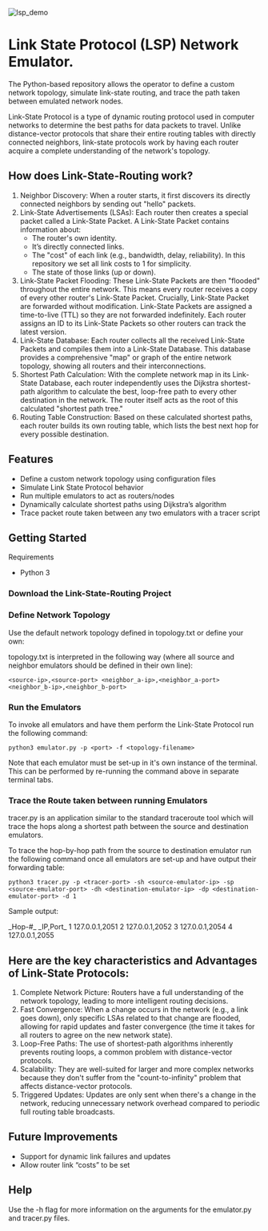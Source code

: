 
![lsp_demo](https://github.com/user-attachments/assets/267fe11b-b04b-42c0-b032-8f08c7cd2bff)

# Link State Protocol (LSP) Network Emulator. 
The Python-based repository allows the operator to define a custom network topology, simulate link-state routing, and trace the path taken between emulated network nodes.

Link-State Protocol is a type of dynamic routing protocol used in computer networks to determine the best paths for data packets to travel. Unlike distance-vector protocols that share their entire routing tables with directly connected neighbors, link-state protocols work by having each router acquire a complete understanding of the network's topology.

## How does Link-State-Routing work?
1. Neighbor Discovery: When a router starts, it first discovers its directly connected neighbors by sending out "hello" packets.
2. Link-State Advertisements (LSAs): Each router then creates a special packet called a Link-State Packet. A Link-State Packet contains information about:
    - The router's own identity.
    - It’s directly connected links.
    - The "cost" of each link (e.g., bandwidth, delay, reliability). In this repository we set all link costs to 1 for simplicity.
    - The state of those links (up or down).
3. Link-State Packet Flooding: These Link-State Packets are then "flooded" throughout the entire network. This means every router receives a copy of every other router's Link-State Packet. Crucially, Link-State Packet are forwarded without modification. Link-State Packets are assigned a time-to-live (TTL) so they are not forwarded indefinitely. Each router assigns an ID to its Link-State Packets so other routers can track the latest version.
4. Link-State Database: Each router collects all the received Link-State Packets and compiles them into a Link-State Database. This database provides a comprehensive "map" or graph of the entire network topology, showing all routers and their interconnections.
5. Shortest Path Calculation: With the complete network map in its Link-State Database, each router independently uses the Dijkstra shortest-path algorithm to calculate the best, loop-free path to every other destination in the network. The router itself acts as the root of this calculated "shortest path tree."
6. Routing Table Construction: Based on these calculated shortest paths, each router builds its own routing table, which lists the best next hop for every possible destination.

## Features
* Define a custom network topology using configuration files
* Simulate Link State Protocol behavior
* Run multiple emulators to act as routers/nodes
* Dynamically calculate shortest paths using Dijkstra’s algorithm
* Trace packet route taken between any two emulators with a tracer script

## Getting Started
Requirements
* Python 3

### Download the Link-State-Routing Project


### Define Network Topology
Use the default network topology defined in topology.txt or define your own:

topology.txt is interpreted in the following way (where all source and neighbor emulators should be defined in their own line):

```
<source-ip>,<source-port> <neighbor_a-ip>,<neighbor_a-port> <neighbor_b-ip>,<neighbor_b-port>
```

### Run the Emulators
To invoke all emulators and have them perform the Link-State Protocol run the following command:

```
python3 emulator.py -p <port> -f <topology-filename>
```

Note that each emulator must be set-up in it's own instance of the terminal. This can be performed by re-running the command above in separate terminal tabs.

### Trace the Route taken between running Emulators
tracer.py is an application similar to the standard traceroute tool which will trace the hops along a shortest path between the source and destination emulators.

To trace the hop-by-hop path from the source to destination emulator run the following command once all emulators are set-up and have output their forwarding table:

```
python3 tracer.py -p <tracer-port> -sh <source-emulator-ip> -sp <source-emulator-port> -dh <destination-emulator-ip> -dp <destination-emulator-port> -d 1
```

Sample output:

\_Hop-#_  \_IP,Port_
   1     127.0.0.1,2051
   2     127.0.0.1,2052
   3     127.0.0.1,2054
   4     127.0.0.1,2055

## Here are the key characteristics and Advantages of Link-State Protocols:
1.  Complete Network Picture: Routers have a full understanding of the network topology, leading to more intelligent routing decisions.
2. Fast Convergence: When a change occurs in the network (e.g., a link goes down), only specific LSAs related to that change are flooded, allowing for rapid updates and faster convergence (the time it takes for all routers to agree on the new network state).
3. Loop-Free Paths: The use of shortest-path algorithms inherently prevents routing loops, a common problem with distance-vector protocols.
4. Scalability: They are well-suited for larger and more complex networks because they don't suffer from the "count-to-infinity" problem that affects distance-vector protocols.
5. Triggered Updates: Updates are only sent when there's a change in the network, reducing unnecessary network overhead compared to periodic full routing table broadcasts.

## Future Improvements
* Support for dynamic link failures and updates
* Allow router link “costs” to be set

## Help
Use the -h flag for more information on the arguments for the emulator.py and tracer.py files. 

